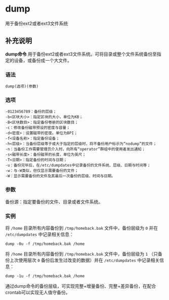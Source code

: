 #  dump

用于备份ext2或者ext3文件系统

##  补充说明

**dump命令** 用于备份ext2或者ext3文件系统。可将目录或整个文件系统备份至指定的设备，或备份成一个大文件。

###  语法

    
    
    dump(选项)(参数)
    

###  选项

    
    
    -0123456789：备份的层级；
    -b<区块大小>：指定区块的大小，单位为KB；
    -B<区块数目>：指定备份卷册的区块数目；
    -c：修改备份磁带预设的密度与容量；
    -d<密度>：设置磁带的密度。单位为BPI；
    -f<设备名称>：指定备份设备；
    -h<层级>：当备份层级等于或大于指定的层级时，将不备份用户标示为“nodump”的文件；
    -n：当备份工作需要管理员介入时，向所有“operator”群组中的使用者发出通知；
    -s<磁带长度>：备份磁带的长度，单位为英尺；
    -T<日期>：指定备份的时间与日期；
    -u：备份完毕后，在/etc/dumpdates中记录备份的文件系统、层级、日期与时间等；
    -w：与-W类似，但仅显示需要备份的文件；
    -W：显示需要备份的文件及其最后一次备份的层级、时间与日期。
    

###  参数

备份源：指定要备份的文件、目录或者文件系统。

###  实例

将 ` /home ` 目录所有内容备份到 ` /tmp/homeback.bak ` 文件中，备份层级为 ` 0 ` 并在 `
/etc/dumpdates ` 中记录相关信息：

    
    
    ‍dump -0u -f /tmp/homeback.bak /home
    

将 ` /home ` 目录所有内容备份到 ` /tmp/homeback.bak ` 文件中，备份层级为 ` 1 ` （只备份上次使用层次 ` 0 `
备份后发生过改变的数据）并在 ` /etc/dumpdates ` 中记录相关信息：

    
    
    dump -1u -f /tmp/homeback.bak /home
    

通过dump命令的备份层级，可实现完整+增量备份、完整+差异备份，在配合crontab可以实现无人值守备份。

